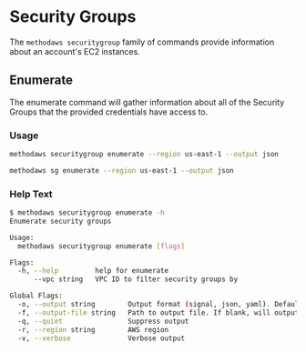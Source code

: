 # Security Groups

The `methodaws securitygroup` family of commands provide information about an account's EC2 instances.

## Enumerate

The enumerate command will gather information about all of the Security Groups that the provided credentials have access to.

### Usage

```bash
methodaws securitygroup enumerate --region us-east-1 --output json
```

```bash
methodaws sg enumerate --region us-east-1 --output json
```

### Help Text

```bash
$ methodaws securitygroup enumerate -h
Enumerate security groups

Usage:
  methodaws securitygroup enumerate [flags]

Flags:
  -h, --help         help for enumerate
      --vpc string   VPC ID to filter security groups by

Global Flags:
  -o, --output string        Output format (signal, json, yaml). Default value is signal (default "signal")
  -f, --output-file string   Path to output file. If blank, will output to STDOUT
  -q, --quiet                Suppress output
  -r, --region string        AWS region
  -v, --verbose              Verbose output
```
